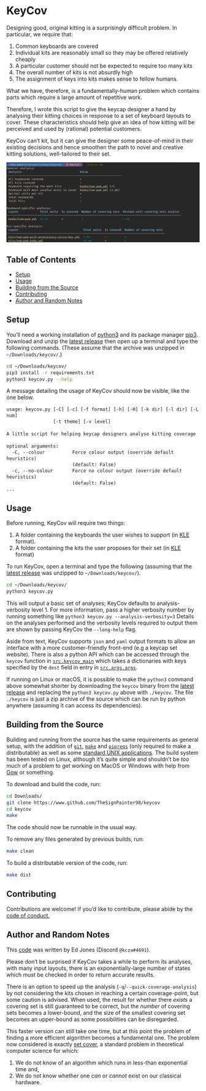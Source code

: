 # KeyCov

Designing good, original kitting is a surprisingly difficult problem.
In particular, we require that:

1. Common keyboards are covered
2. Individual kits are reasonably small so they may be offered relatively cheaply
3. A particular customer should not be expected to require too many kits
4. The overall number of kits is not absurdly high
5. The assignment of keys into kits makes sense to fellow humans.

What we have, therefore, is a fundamentally-human problem which contains parts which require a large amount of repetitive work.

Therefore, I wrote this script to give the keycap designer a hand by analysing their kitting choices in response to a set of keyboard layouts to cover.
These characteristics should help give an idea of how kitting will be perceived and used by (rational) potential customers.

KeyCov can’t kit, but it can give the designer some peace-of-mind in their existing decisions and hence smoothen the path to novel and creative kitting solutions, well-tailored to their set.

![An example of keycov output](https://raw.githubusercontent.com/TheSignPainter98/keycov/master/img/keycov-example.png)

## Table of Contents


<!-- vim-markdown-toc GFM -->

* [Setup](#setup)
* [Usage](#usage)
* [Building from the Source](#building-from-the-source)
* [Contributing](#contributing)
* [Author and Random Notes](#author-and-random-notes)

<!-- vim-markdown-toc -->

## Setup

You’ll need a working installation of [python3][python3] and its package manager [pip3][pip3].
Download and unzip the [latest release][latest-release] then open up a terminal and type the following commands.
(These assume that the archive was unzipped in `~/Downloads/keycov/`.)

```bash
cd ~/Downloads/keycov/
pip3 install -r requirements.txt
python3 keycov.py --help
```

A message detailing the usage of KeyCov should now be visible, like the one below.

```
usage: keycov.py [-C] [-c] [-f format] [-h] [-H] [-k dir] [-l dir] [-L num]
                 [-t theme] [-v level]

A little script for helping keycap designers analyse kitting coverage

optional arguments:
  -C, --colour          Force colour output (override default heuristics)
                        (default: False)
  -c, --no-colour       Force no colour output (override default heuristics)
                        (default: False)
...
```

## Usage

Before running, KeyCov will require two things:

1. A folder containing the keyboards the user wishes to support (in [KLE][kle] format).
2. A folder containing the kits the user proposes for their set (in [KLE][kle] format)

To run KeyCov, open a terminal and type the following (assuming that the [latest release][latest-release] was unzipped to `~/Downloads/keycov/`).

```bash
cd ~/Downloads/keycov/
python3 keycov.py
```

This will output a basic set of analyses; KeyCov defaults to analysis-verbosity level 1.
For more information, pass a higher verbosity number by running something like `python3 keycov.py --analysis-verbosity=3`
Details on the analyses performed and the verbosity levels required to output them are shown by passing KeyCov the `--long-help` flag.

Aside from text, KeyCov supports `json` and `yaml` output formats to allow an interface with a more customer-friendly front-end (e.g a keycap set website).
There is also a python API which can be accessed through the `keycov` function in [`src.keycov_main`][src-keycov_main] which takes a dictionaries with keys specified by the `dest` field in entry in [`src.args.args`][src-args-args].

If running on Linux or macOS, it is possible to make the `python3` command above somewhat shorter by downloading the `keycov` binary from the [latest release][latest-release] and replacing the `python3 keycov.py` above with `./keycov`.
The file `./keycov` is just a zip archive of the source which can be run by python anywhere (assuming it can access its dependencies).

## Building from the Source

Building and running from the source has the same requirements as general setup, with the addition of [`git`][git], [`make`][make] and [`pipreqs`][pipreqs] (only required to make a distributable) as well as some [standard UNIX applications][standard-unix-applications].
The build system has been tested on Linux, although it’s quite simple and shouldn’t be _too_ much of a problem to get working on MacOS or Windows with help from [Gow][gow] or something.

To download and build the code, run:

```bash
cd Downloads/
git clone https://www.github.com/TheSignPainter98/keycov
cd keycov
make
```

The code should now be runnable in the usual way.

To remove any files generated by previous builds, run:

```bash
make clean
```

To build a distributable version of the code, run:

```bash
make dist
```

## Contributing

Contributions are welcome!
If you’d like to contribute, please abide by the [code of conduct.][code-of-conduct]

## Author and Random Notes

This [code][github] was written by Ed Jones (Discord `@kcza#4691`).

Please don’t be surprised if KeyCov takes a while to perform its analyses, with many input layouts, there is an exponentially-large number of states which must be checked in order to return accurate results.

There is an option to speed up the analysis (`-q`/`--quick-coverage-analysis`) by not considering the kits chosen in reaching a certain coverage-point, but some caution is advised.
When used, the result for whether there _exists_ a covering set is still guaranteed to be correct, but the _number_ of covering sets becomes a lower-bound, and the size of the smallest covering set becomes an upper-bound as some possibilities can be disregarded.

This faster version can still take one time, but at this point the problem of finding a more efficient algorithm becomes a fundamental one.
The problem now considered is exactly [set cover,][set-cover] a standard problem in theoretical computer science for which:

1. We do not know of an algorithm which runs in less-than exponential time and,
2. We do not know whether one _can_ or _cannot_ exist on our classical hardware.

[code-of-conduct]: https://github.com/TheSignPainter98/adjust-keys/blob/master/.github/CODE_OF_CONDUCT.md
[git]: https://git-scm.com/downloads
[github]: http://www.github.com/TheSignPainter98/keycov
[gow]: https://github.com/bmatzelle/gow/wiki
[kle]: http://www.keyboard-layout-editor.com "Keyboard layout editor"
[latest-release]: https://github.com/TheSignPainter98/keycov/releases/latest
[make]: https://www.gnu.org/software/make/
[pip3]: https://pip.pypa.io/en/stable/
[pipreqs]: https://github.com/bndr/pipreqs
[prime-sets]: https://github.com/TheSignPainter98/keycov/blob/master/src/coverage_analyser.py#L8
[python3]: https://www.python.org
[set-cover]: https://www.geeksforgeeks.org/set-cover-problem-set-1-greedy-approximate-algorithm/
[src-args-args]: https://github.com/TheSignPainter98/keycov/blob/master/src/args.py
[src-keycov_main]: https://github.com/TheSignPainter98/keycov/blob/master/src/keycov_main.py
[standard-unix-applications]: https://en.wikipedia.org/wiki/Category:Standard_Unix_programs
